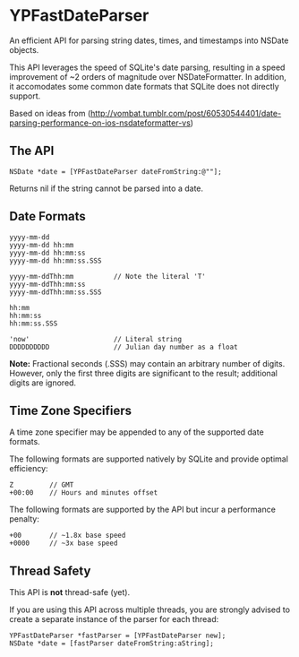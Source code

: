 YPFastDateParser
================

An efficient API for parsing string dates, times, and timestamps into NSDate objects.

This API leverages the speed of SQLite's date parsing, resulting in a speed improvement of ~2 orders of magnitude over NSDateFormatter.  In addition, it accomodates some common date formats that SQLite does not directly support.

Based on ideas from (http://vombat.tumblr.com/post/60530544401/date-parsing-performance-on-ios-nsdateformatter-vs)

The API
-------

    NSDate *date = [YPFastDateParser dateFromString:@""];

Returns nil if the string cannot be parsed into a date.

Date Formats
------------

    yyyy-mm-dd
    yyyy-mm-dd hh:mm
    yyyy-mm-dd hh:mm:ss
    yyyy-mm-dd hh:mm:ss.SSS
    
    yyyy-mm-ddThh:mm          // Note the literal 'T'
    yyyy-mm-ddThh:mm:ss
    yyyy-mm-ddThh:mm:ss.SSS
    
    hh:mm
    hh:mm:ss
    hh:mm:ss.SSS
    
    'now'                     // Literal string
    DDDDDDDDDD                // Julian day number as a float

**Note:** Fractional seconds (.SSS) may contain an arbitrary number of digits.  However, only the first three digits are significant to the result; additional digits are ignored.

Time Zone Specifiers
--------------------

A time zone specifier may be appended to any of the supported date formats.

The following formats are supported natively by SQLite and provide optimal efficiency:

    Z         // GMT
    +00:00    // Hours and minutes offset

The following formats are supported by the API but incur a performance penalty:

    +00       // ~1.8x base speed
    +0000     // ~3x base speed

Thread Safety
------------

This API is **not** thread-safe (yet).  

If you are using this API across multiple threads, you are strongly advised to create a separate instance of the parser for each thread:

    YPFastDateParser *fastParser = [YPFastDateParser new];
    NSDate *date = [fastParser dateFromString:aString];

